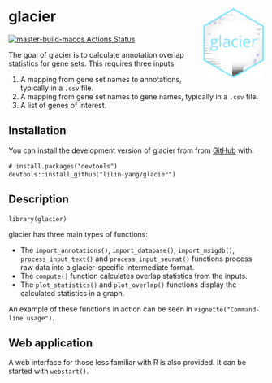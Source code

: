 
<!-- README.md is generated from README.Rmd. Please edit that file -->

glacier <img src="man/figures/icon.png" align="right" height="139">
===================================================================

<!-- badges: start -->

[![master-build-macos Actions
Status](https://github.com/lilin-yang/glacier/workflows/build/badge.svg)](https://github.com/lilin-yang/glacier/actions)
<!-- badges: end -->

The goal of glacier is to calculate annotation overlap statistics for
gene sets. This requires three inputs:

1.  A mapping from gene set names to annotations, typically in a `.csv`
    file.
2.  A mapping from gene set names to gene names, typically in a `.csv`
    file.
3.  A list of genes of interest.

Installation
------------

<!--
You can install the released version of glacier from [CRAN](https://CRAN.R-project.org) with:

``` r
install.packages("glacier")
```

And the development version from [GitHub](https://github.com/) with:
-->

You can install the development version of glacier from from
[GitHub](https://github.com/) with:

    # install.packages("devtools")
    devtools::install_github("lilin-yang/glacier")

Description
-----------

    library(glacier)

glacier has three main types of functions:

-   The `import_annotations()`, `import_database()`, `import_msigdb()`,
    `process_input_text()` and `process_input_seurat()` functions
    process raw data into a glacier-specific intermediate format.
-   The `compute()` function calculates overlap statistics from the
    inputs.
-   The `plot_statistics()` and `plot_overlap()` functions display the
    calculated statistics in a graph.

An example of these functions in action can be seen in
`vignette("Command-line usage")`.

Web application
---------------

A web interface for those less familiar with R is also provided. It can
be started with `webstart()`.
